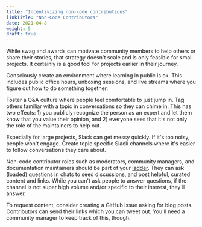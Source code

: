 ```yaml
---
title: "Incentivizing non-code contributions"
linkTitle: "Non-Code Contributors"
date: 2021-04-8
weight: 5
draft: true
---
```


While swag and awards can motivate community members to help others or share their stories, that strategy doesn't scale and is only feasible for small projects. It certainly is a good tool for projects earlier in their journey.  

Consciously create an environment where learning in public is ok. This includes public office hours, unboxing sessions, and live streams where you figure out how to do something together.  

Foster a Q&A culture where people feel comfortable to just jump in. Tag others familiar with a topic in conversations so they can chime in. This has two effects: 1) you publicly recognize the person as an expert and let them know that you value their opinion, and 2) everyone sees that it's not only the role of the maintainers to help out.  

Especially for large projects, Slack can get messy quickly. If it's too noisy, people won't engage. Create topic specific Slack channels where it's easier to follow conversations they care about.  

Non-code contributor roles such as moderators, community managers, and documentation maintainers should be part of your [ladder]. They can ask (loaded) questions in chats to seed discussions, and post helpful, curated content and links. While you can't ask people to answer questions, if the channel is not super high volume and/or specific to their interest, they'll answer.  

To request content, consider creating a GitHub issue asking for blog posts. Contributors can send their links which you can tweet out. You'll need a community manager to keep track of this, though.

[ladder]: https://github.com/cncf/project-template/blob/main/CONTRIBUTOR_LADDER.md

